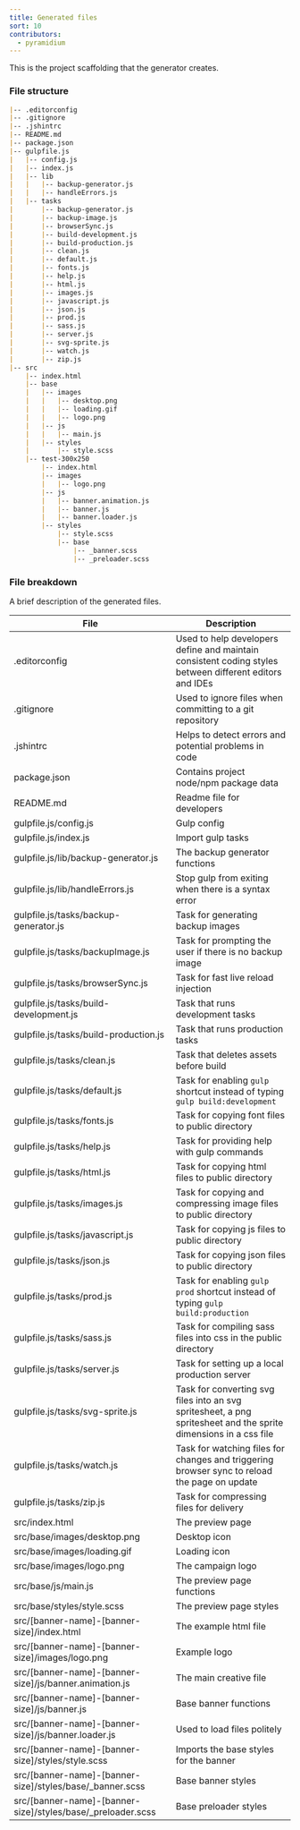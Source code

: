 ```yaml
---
title: Generated files
sort: 10
contributors:
  - pyramidium
---
```


This is the project scaffolding that the generator creates.

### File structure

```md
|-- .editorconfig
|-- .gitignore
|-- .jshintrc
|-- README.md
|-- package.json
|-- gulpfile.js
|   |-- config.js
|   |-- index.js
|   |-- lib
|   |   |-- backup-generator.js
|   |   |-- handleErrors.js
|   |-- tasks
|       |-- backup-generator.js
|       |-- backup-image.js
|       |-- browserSync.js
|       |-- build-development.js
|       |-- build-production.js
|       |-- clean.js
|       |-- default.js
|       |-- fonts.js
|       |-- help.js
|       |-- html.js
|       |-- images.js
|       |-- javascript.js
|       |-- json.js
|       |-- prod.js
|       |-- sass.js
|       |-- server.js
|       |-- svg-sprite.js
|       |-- watch.js
|       |-- zip.js
|-- src
    |-- index.html
    |-- base
    |   |-- images
    |   |   |-- desktop.png
    |   |   |-- loading.gif
    |   |   |-- logo.png
    |   |-- js
    |   |   |-- main.js
    |   |-- styles
    |       |-- style.scss
    |-- test-300x250
        |-- index.html
        |-- images
        |   |-- logo.png
        |-- js
        |   |-- banner.animation.js
        |   |-- banner.js
        |   |-- banner.loader.js
        |-- styles
            |-- style.scss
            |-- base
                |-- _banner.scss
                |-- _preloader.scss
```

### File breakdown

A brief description of the generated files.

|File|Description|
|----|-----------|
|.editorconfig|Used to help developers define and maintain consistent coding styles between different editors and IDEs|
|.gitignore|Used to ignore files when committing to a git repository|
|.jshintrc|Helps to detect errors and potential problems in code|
|package.json|Contains project node/npm package data|
|README.md|Readme file for developers|
|gulpfile.js/config.js|Gulp config|
|gulpfile.js/index.js|Import gulp tasks|
|gulpfile.js/lib/backup-generator.js|The backup generator functions|
|gulpfile.js/lib/handleErrors.js|Stop gulp from exiting when there is a syntax error|
|gulpfile.js/tasks/backup-generator.js|Task for generating backup images|
|gulpfile.js/tasks/backupImage.js|Task for prompting the user if there is no backup image|
|gulpfile.js/tasks/browserSync.js|Task for fast live reload injection|
|gulpfile.js/tasks/build-development.js|Task that runs development tasks|
|gulpfile.js/tasks/build-production.js|Task that runs production tasks|
|gulpfile.js/tasks/clean.js|Task that deletes assets before build|
|gulpfile.js/tasks/default.js|Task for enabling `gulp` shortcut instead of typing `gulp build:development`|
|gulpfile.js/tasks/fonts.js|Task for copying font files to public directory|
|gulpfile.js/tasks/help.js|Task for providing help with gulp commands|
|gulpfile.js/tasks/html.js|Task for copying html files to public directory|
|gulpfile.js/tasks/images.js|Task for copying and compressing image files to public directory|
|gulpfile.js/tasks/javascript.js|Task for copying js files to public directory|
|gulpfile.js/tasks/json.js|Task for copying json files to public directory|
|gulpfile.js/tasks/prod.js|Task for enabling `gulp prod` shortcut instead of typing `gulp build:production`|
|gulpfile.js/tasks/sass.js|Task for compiling sass files into css in the public directory|
|gulpfile.js/tasks/server.js|Task for setting up a local production server|
|gulpfile.js/tasks/svg-sprite.js|Task for converting svg files into an svg spritesheet, a png spritesheet and the sprite dimensions in a css file|
|gulpfile.js/tasks/watch.js|Task for watching files for changes and triggering browser sync to reload the page on update|
|gulpfile.js/tasks/zip.js|Task for compressing files for delivery|
|src/index.html|The preview page|
|src/base/images/desktop.png|Desktop icon|
|src/base/images/loading.gif|Loading icon|
|src/base/images/logo.png|The campaign logo|
|src/base/js/main.js|The preview page functions|
|src/base/styles/style.scss|The preview page styles|
|src/[banner-name]-[banner-size]/index.html|The example html file|
|src/[banner-name]-[banner-size]/images/logo.png|Example logo|
|src/[banner-name]-[banner-size]/js/banner.animation.js|The main creative file|
|src/[banner-name]-[banner-size]/js/banner.js|Base banner functions|
|src/[banner-name]-[banner-size]/js/banner.loader.js|Used to load files politely|
|src/[banner-name]-[banner-size]/styles/style.scss|Imports the base styles for the banner|
|src/[banner-name]-[banner-size]/styles/base/_banner.scss|Base banner styles|
|src/[banner-name]-[banner-size]/styles/base/_preloader.scss|Base preloader styles|
